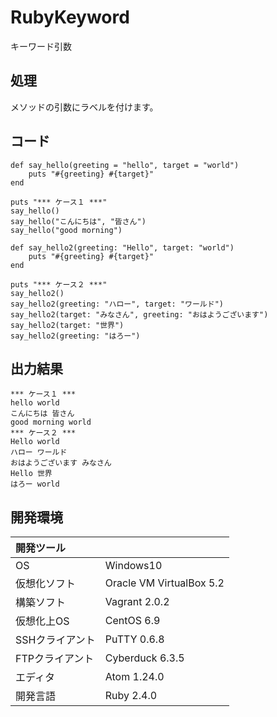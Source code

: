 # RubyKeyword
キーワード引数

## 処理
メソッドの引数にラベルを付けます。

## コード
```
def say_hello(greeting = "hello", target = "world")
    puts "#{greeting} #{target}"
end

puts "*** ケース１ ***"
say_hello()
say_hello("こんにちは", "皆さん")
say_hello("good morning")

def say_hello2(greeting: "Hello", target: "world")
    puts "#{greeting} #{target}"
end

puts "*** ケース２ ***"
say_hello2()
say_hello2(greeting: "ハロー", target: "ワールド")
say_hello2(target: "みなさん", greeting: "おはようございます")
say_hello2(target: "世界")
say_hello2(greeting: "はろー")
```

## 出力結果  
```
*** ケース１ ***
hello world
こんにちは 皆さん
good morning world
*** ケース２ ***
Hello world
ハロー ワールド
おはようございます みなさん
Hello 世界
はろー world
```
  
## 開発環境
| 開発ツール |  |
|:-|:-|
| OS | Windows10 |
| 仮想化ソフト | Oracle VM VirtualBox 5.2 |
| 構築ソフト | Vagrant 2.0.2 |
| 仮想化上OS | CentOS 6.9 |
| SSHクライアント | PuTTY 0.6.8 |
| FTPクライアント | Cyberduck 6.3.5 |
| エディタ | Atom 1.24.0 |
| 開発言語 | Ruby 2.4.0 |
